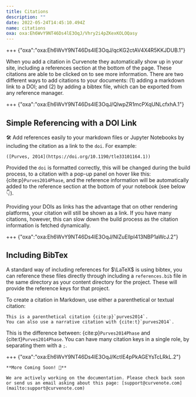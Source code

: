 ```yaml
---
title: Citations
description: ""
date: 2022-05-24T14:45:10.494Z
name: citations
oxa: oxa:Eh6WvY9NT46Ds4lE3OqJ/Vhry2i4pZKexKOLOQasy
---
```


+++ {"oxa":"oxa:Eh6WvY9NT46Ds4lE3OqJ/qcKG2ctAV4X4R5KKJDUB.1"}

When you add a citation in Curvenote they automatically show up in your site, including a references section at the bottom of the page. These citations are able to be clicked on to see more information. There are two different ways to add citations to your documents: (1) adding a markdown link to a DOI; and (2) by adding a bibtex file, which can be exported from any reference manager.

+++ {"oxa":"oxa:Eh6WvY9NT46Ds4lE3OqJ/QlwpZR1mcPXqUNLcfxhA.1"}

## Simple Referencing with a DOI Link

🛠️ Add references easily to your markdown files or Jupyter Notebooks by including the citation as a link to the `doi`. For example:

```text
([Purves, 2014](https://doi.org/10.1190/tle33101164.1))
```

Provided the `doi` is formatted correctly, this will be changed during the build process, to a citation with a pop-up panel on hover like this: {cite:p}`Purves2014Phase`, and the reference information will be automatically added to the reference section at the bottom of your notebook (see below👇).

Providing your DOIs as links has the advantage that on other rendering platforms, your citation will still be shown as a link. If you have many citations, however, this can slow down the build process as the citation information is fetched dynamically.

+++ {"oxa":"oxa:Eh6WvY9NT46Ds4lE3OqJ/NIZuEllpI413NBP1aWcJ.2"}

## Including BibTex

A standard way of including references for $\LaTeX$ is using bibtex, you can reference these files directly through including a `references.bib` file in the same directory as your content directory for the project. These will provide the reference keys for that project.

To create a citation in Markdown, use either a parenthetical or textual citation:

```text
This is a parenthetical citation {cite:p}`purves2014`.
You can also use a narrative citation with {cite:t}`purves2014`.
```

This is the difference between: {cite:p}`Purves2014Phase` and {cite:t}`Purves2014Phase`. You can have many citation keys in a single role, by separating them with a `;`.

+++ {"oxa":"oxa:Eh6WvY9NT46Ds4lE3OqJ/KctIE4pPkAGEYsTcLRkL.2"}

````{important}
**More Coming Soon! 🚧**

We are actively working on the documentation. Please check back soon or send us an email asking about this page: [support@curvenote.com](mailto:support@curvenote.com)

````

